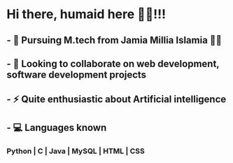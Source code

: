 # Hi there, humaid here 👋👋!!! 

<!--
**28humaid/28humaid** is a ✨ _special_ ✨ repository because its `README.md` (this file) appears on your GitHub profile.

Here are some ideas to get you started:
-->
## - 🏫 Pursuing M.tech from Jamia Millia Islamia 👨‍💻
## - 🤝 Looking to collaborate on web development, software development projects
## - ⚡ Quite enthusiastic about Artificial intelligence
## 
## - :computer: Languages known
  ### Python | C | Java | MySQL | HTML | CSS 
